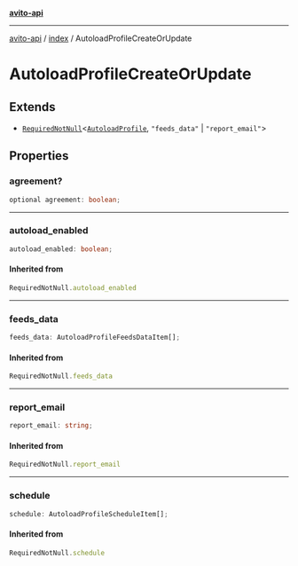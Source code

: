 [**avito-api**](../../README.md)

***

[avito-api](../../README.md) / [index](../README.md) / AutoloadProfileCreateOrUpdate

# AutoloadProfileCreateOrUpdate

## Extends

- [`RequiredNotNull`](../type-aliases/RequiredNotNull.md)\<[`AutoloadProfile`](AutoloadProfile.md), `"feeds_data"` \| `"report_email"`\>

## Properties

### agreement?

```ts
optional agreement: boolean;
```

***

### autoload\_enabled

```ts
autoload_enabled: boolean;
```

#### Inherited from

```ts
RequiredNotNull.autoload_enabled
```

***

### feeds\_data

```ts
feeds_data: AutoloadProfileFeedsDataItem[];
```

#### Inherited from

```ts
RequiredNotNull.feeds_data
```

***

### report\_email

```ts
report_email: string;
```

#### Inherited from

```ts
RequiredNotNull.report_email
```

***

### schedule

```ts
schedule: AutoloadProfileScheduleItem[];
```

#### Inherited from

```ts
RequiredNotNull.schedule
```
